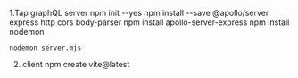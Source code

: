 1.Tap graphQL server
    npm init --yes
    npm install --save @apollo/server express http cors body-parser
    npm install apollo-server-express
    npm install nodemon

    nodemon server.mjs

2. client
   npm create vite@latest

